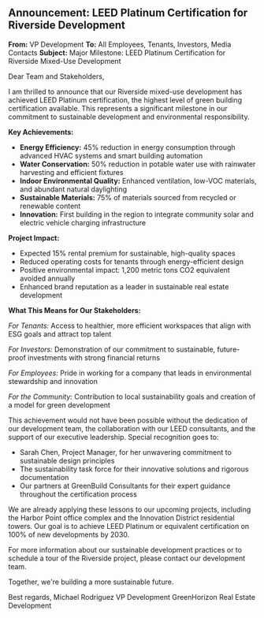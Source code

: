 ## Announcement: LEED Platinum Certification for Riverside Development

**From:** VP Development
**To:** All Employees, Tenants, Investors, Media Contacts
**Subject:** Major Milestone: LEED Platinum Certification for Riverside Mixed-Use Development

Dear Team and Stakeholders,

I am thrilled to announce that our Riverside mixed-use development has achieved LEED Platinum certification, the highest level of green building certification available. This represents a significant milestone in our commitment to sustainable development and environmental responsibility.

**Key Achievements:**

- **Energy Efficiency:** 45% reduction in energy consumption through advanced HVAC systems and smart building automation
- **Water Conservation:** 50% reduction in potable water use with rainwater harvesting and efficient fixtures
- **Indoor Environmental Quality:** Enhanced ventilation, low-VOC materials, and abundant natural daylighting
- **Sustainable Materials:** 75% of materials sourced from recycled or renewable content
- **Innovation:** First building in the region to integrate community solar and electric vehicle charging infrastructure

**Project Impact:**

- Expected 15% rental premium for sustainable, high-quality spaces
- Reduced operating costs for tenants through energy-efficient design
- Positive environmental impact: 1,200 metric tons CO2 equivalent avoided annually
- Enhanced brand reputation as a leader in sustainable real estate development

**What This Means for Our Stakeholders:**

*For Tenants:* Access to healthier, more efficient workspaces that align with ESG goals and attract top talent

*For Investors:* Demonstration of our commitment to sustainable, future-proof investments with strong financial returns

*For Employees:* Pride in working for a company that leads in environmental stewardship and innovation

*For the Community:* Contribution to local sustainability goals and creation of a model for green development

This achievement would not have been possible without the dedication of our development team, the collaboration with our LEED consultants, and the support of our executive leadership. Special recognition goes to:

- Sarah Chen, Project Manager, for her unwavering commitment to sustainable design principles
- The sustainability task force for their innovative solutions and rigorous documentation
- Our partners at GreenBuild Consultants for their expert guidance throughout the certification process

We are already applying these lessons to our upcoming projects, including the Harbor Point office complex and the Innovation District residential towers. Our goal is to achieve LEED Platinum or equivalent certification on 100% of new developments by 2030.

For more information about our sustainable development practices or to schedule a tour of the Riverside project, please contact our development team.

Together, we're building a more sustainable future.

Best regards,
Michael Rodriguez
VP Development
GreenHorizon Real Estate Development
